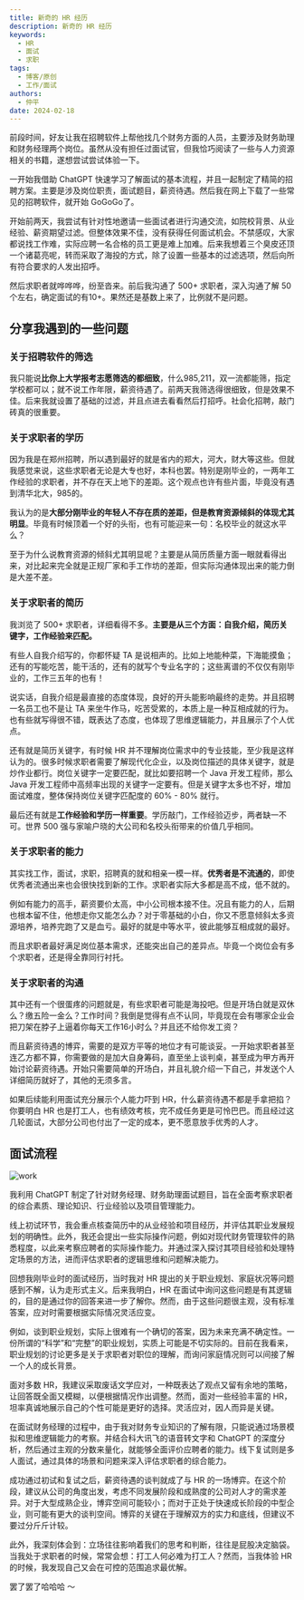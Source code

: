 ```yaml
---
title: 新奇的 HR 经历
description: 新奇的 HR 经历
keywords:
  - HR
  - 面试
  - 求职
tags:
  - 博客/原创
  - 工作/面试
authors:
  - 仲平
date: 2024-02-18
---
```


前段时间，好友让我在招聘软件上帮他找几个财务方面的人员，主要涉及财务助理和财务经理两个岗位。虽然从没有担任过面试官，但我恰巧阅读了一些与人力资源相关的书籍，遂想尝试尝试体验一下。

一开始我借助 ChatGPT 快速学习了解面试的基本流程，并且一起制定了精简的招聘方案。主要是涉及岗位职责，面试题目，薪资待遇。然后我在网上下载了一些常见的招聘软件，就开始 GoGoGo了。

开始前两天，我尝试有针对性地邀请一些面试者进行沟通交流，如院校背景、从业经验、薪资期望过滤。但整体效果不佳，没有获得任何面试机会。不禁感叹，大家都说找工作难，实际应聘一名合格的员工更是难上加难。后来我想着三个臭皮还顶一个诸葛亮呢，转而采取了海投的方式，除了设置一些基本的过滤选项，然后向所有符合要求的人发出招呼。

然后求职者就哗哗哗，纷至沓来。前后我沟通了 500+ 求职者，深入沟通了解 50 个左右，确定面试的有10+。果然还是基数上来了，比例就不是问题。

## 分享我遇到的一些问题

### 关于招聘软件的筛选

我只能说**比你上大学报考志愿筛选的都细致**，什么985,211，双一流都能筛，指定学校都可以；就不说工作年限，薪资待遇了。前两天我筛选得很细致，但是效果不佳。后来我就设置了基础的过滤，并且点进去看看然后打招呼。社会化招聘，敲门砖真的很重要。

### 关于求职者的学历

因为我是在郑州招聘，所以遇到最好的就是省内的郑大，河大，财大等这些。但就我感觉来说，这些求职者无论是大专也好，本科也罢。特别是刚毕业的，一两年工作经验的求职者，并不存在天上地下的差距。这个观点也许有些片面，毕竟没有遇到清华北大，985的。

我认为的是**大部分刚毕业的年轻人不存在质的差距，但是教育资源倾斜的体现尤其明显**。毕竟有时候顶着一个好的头衔，也有可能迎来一句：名校毕业的就这水平么？

至于为什么说教育资源的倾斜尤其明显呢？主要是从简历质量方面一眼就看得出来，对比起来完全就是正规厂家和手工作坊的差距，但实际沟通体现出来的能力倒是大差不差。

### 关于求职者的简历

我浏览了 500+ 求职者，详细看得不多。**主要是从三个方面：自我介绍，简历关键字，工作经验来匹配。**

有些人自我介绍写的，你都怀疑 TA 是说相声的。比如上地能种菜，下海能摸鱼；还有的写能吃苦，能干活的，还有的就写个专业名字的；这些离谱的不仅仅有刚毕业的，工作三五年的也有！

说实话，自我介绍是最直接的态度体现，良好的开头能影响最终的走势。并且招聘一名员工也不是让 TA 来坐牛作马，吃苦受累的，本质上是一种互相成就的行为。也有些就写得很不错，既表达了态度，也体现了思维逻辑能力，并且展示了个人优点。

还有就是简历关键字，有时候 HR 并不理解岗位需求中的专业技能，至少我是这样认为的。很多时候求职者需要了解现代化企业，以及岗位描述的具体关键字，就是炒作业都行。岗位关键字一定要匹配，就比如要招聘一个 Java 开发工程师，那么 Java 开发工程师中高频率出现的关键字一定要有。但是关键字太多也不好，增加面试难度，整体保持岗位关键字匹配度的 60% - 80% 就行。

最后还有就是**工作经验和学历一样重要**。学历敲门，工作经验迈步，两者缺一不可。世界 500 强与家喻户晓的大公司和名校头衔带来的价值几乎相同。

### 关于求职者的能力

其实找工作，面试，求职，招聘真的就和相亲一模一样。**优秀者是不流通的**，即使优秀者流通出来也会很快找到新的工作。求职者实际大多都是高不成，低不就的。

例如有能力的高手，薪资要价太高，中小公司根本接不住。况且有能力的人，后期也根本留不住，他想走你又能怎么办？对于零基础的小白，你又不愿意倾斜太多资源培养，培养完跑了又是血亏。最好的就是中等水平，彼此能够互相成就的最好。

而且求职者最好满足岗位基本需求，还能突出自己的差异点。毕竟一个岗位会有多个求职者，还是得全靠同行衬托。

### 关于求职者的沟通

其中还有一个很蛋疼的问题就是，有些求职者可能是海投吧。但是开场白就是双休么？缴五险一金么？工作时间？我倒是觉得有点不认同，毕竟现在会有哪家企业会把刀架在脖子上逼着你每天工作16小时么？并且还不给你发工资？

而且薪资待遇的博弈，需要的是双方平等的地位才有可能谈妥。一开始求职者甚至连乙方都不算，你需要做的是加大自身筹码，直至坐上谈判桌，甚至成为甲方再开始讨论薪资待遇。开始只需要简单的开场白，并且礼貌介绍一下自己，并发送个人详细简历就好了，其他的无须多言。

如果后续能利用面试充分展示个人能力吓到 HR，什么薪资待遇不都是手拿把掐？你要明白 HR 也是打工人，也有绩效考核，完不成任务更是可怜巴巴。而且经过这几轮面试，大部分公司也付出了一定的成本，更不愿意放手优秀的人才。

## 面试流程



![work](https://static.7wate.com/2024/02/21/47f77e6afafef55f9ccb223f756688b3-work.png)



我利用 ChatGPT 制定了针对财务经理、财务助理面试题目，旨在全面考察求职者的综合素质、理论知识、行业经验以及项目管理能力。

线上初试环节，我会重点核查简历中的从业经验和项目经历，并评估其职业发展规划的明确性。此外，我还会提出一些实际操作问题，例如对现代财务管理软件的熟悉程度，以此来考察应聘者的实际操作能力。并通过深入探讨其项目经验和处理特定场景的方法，进而评估求职者的逻辑思维和问题解决能力。

回想我刚毕业时的面试经历，当时我对 HR 提出的关于职业规划、家庭状况等问题感到不解，认为走形式主义。后来我明白，HR 在面试中询问这些问题是有其逻辑的，目的是通过你的回答来进一步了解你。然而，由于这些问题很主观，没有标准答案，应对时需要根据实际情况灵活应变。

例如，谈到职业规划，实际上很难有一个确切的答案，因为未来充满不确定性。一份所谓的“科学”和“完整”的职业规划，实质上可能是不切实际的。目前在我看来，职业规划的讨论更多是关于求职者对职位的理解，而询问家庭情况则可以间接了解一个人的成长背景。

面对多数 HR，我建议采取废话文学应对，一种既表达了观点又留有余地的策略，让回答既全面又模糊，以便根据情况作出调整。然而，面对一些经验丰富的 HR，坦率真诚地展示自己的个性可能是更好的选择。灵活应对，因人而异是关键。

在面试财务经理的过程中，由于我对财务专业知识的了解有限，只能说通过场景模拟和思维逻辑能力的考察。并结合科大讯飞的语音转文字和 ChatGPT 的深度分析，然后通过主观的分数来量化，就能够全面评价应聘者的能力。线下复试则是多人面试，通过具体的场景和问题来深入评估求职者的综合能力。

成功通过初试和复试之后，薪资待遇的谈判就成了与 HR 的一场博弈。在这个阶段，建议从公司的角度出发，考虑不同发展阶段和成熟度的公司对人才的需求差异。对于大型成熟企业，博弈空间可能较小；而对于正处于快速成长阶段的中型企业，则可能有更大的谈判空间。博弈的关键在于理解双方的实力和底线，但建议不要过分斤斤计较。

此外，我深刻体会到：立场往往影响着我们的思考和判断，往往是屁股决定脑袋。当我处于求职者的时候，常常会想：打工人何必难为打工人？然而，当我体验 HR 的时候，我发现自己又会在可控的范围追求最优解。

罢了罢了哈哈哈 ～
